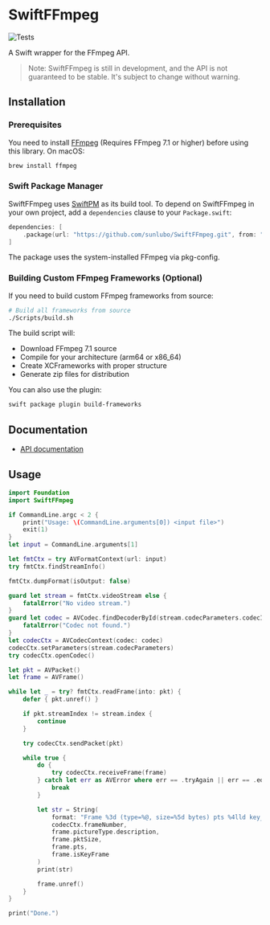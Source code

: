 # SwiftFFmpeg

![Tests](https://github.com/stovak/SwiftFFMpeg/actions/workflows/tests.yml/badge.svg)

A Swift wrapper for the FFmpeg API.

> Note: SwiftFFmpeg is still in development, and the API is not guaranteed to be stable. It's subject to change without warning.

## Installation

### Prerequisites

You need to install [FFmpeg](http://ffmpeg.org/) (Requires FFmpeg 7.1 or higher) before using this library. On macOS:

```bash
brew install ffmpeg
```

### Swift Package Manager

SwiftFFmpeg uses [SwiftPM](https://swift.org/package-manager/) as its build tool. To depend on SwiftFFmpeg in your own project, add a `dependencies` clause to your `Package.swift`:

```swift
dependencies: [
    .package(url: "https://github.com/sunlubo/SwiftFFmpeg.git", from: "1.0.0")
]
```

The package uses the system-installed FFmpeg via pkg-config.

### Building Custom FFmpeg Frameworks (Optional)

If you need to build custom FFmpeg frameworks from source:

```bash
# Build all frameworks from source
./Scripts/build.sh
```

The build script will:
- Download FFmpeg 7.1 source
- Compile for your architecture (arm64 or x86_64)
- Create XCFrameworks with proper structure
- Generate zip files for distribution

You can also use the plugin:

```bash
swift package plugin build-frameworks
```

## Documentation

- [API documentation](https://sunlubo.github.io/SwiftFFmpeg)

## Usage

```swift
import Foundation
import SwiftFFmpeg

if CommandLine.argc < 2 {
    print("Usage: \(CommandLine.arguments[0]) <input file>")
    exit(1)
}
let input = CommandLine.arguments[1]

let fmtCtx = try AVFormatContext(url: input)
try fmtCtx.findStreamInfo()

fmtCtx.dumpFormat(isOutput: false)

guard let stream = fmtCtx.videoStream else {
    fatalError("No video stream.")
}
guard let codec = AVCodec.findDecoderById(stream.codecParameters.codecId) else {
    fatalError("Codec not found.")
}
let codecCtx = AVCodecContext(codec: codec)
codecCtx.setParameters(stream.codecParameters)
try codecCtx.openCodec()

let pkt = AVPacket()
let frame = AVFrame()

while let _ = try? fmtCtx.readFrame(into: pkt) {
    defer { pkt.unref() }

    if pkt.streamIndex != stream.index {
        continue
    }

    try codecCtx.sendPacket(pkt)

    while true {
        do {
            try codecCtx.receiveFrame(frame)
        } catch let err as AVError where err == .tryAgain || err == .eof {
            break
        }

        let str = String(
            format: "Frame %3d (type=%@, size=%5d bytes) pts %4lld key_frame %d",
            codecCtx.frameNumber,
            frame.pictureType.description,
            frame.pktSize,
            frame.pts,
            frame.isKeyFrame
        )
        print(str)

        frame.unref()
    }
}

print("Done.")
```
